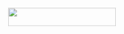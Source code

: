 <p align="center"><a href="https://heroku.com/deploy?template=https://github.com/Zaen-ubot/File-Sharing-Bot"> <img src="https://img.shields.io/badge/Deploy%20To%20Heroku-Green?style=for-the-badge&logo=heroku" width="220" height="38.45"/></a></p>
